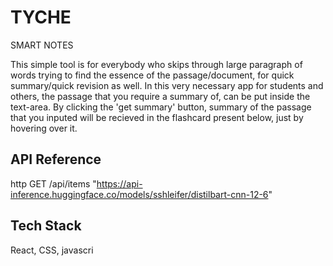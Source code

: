 # TYCHE
SMART NOTES

This simple tool is for everybody who skips through large paragraph of words trying to find the essence of the passage/document, for quick summary/quick revision as well.
In this very necessary app for students and others, the passage that you require a summary of, can be put inside the text-area. By clicking the 'get summary' button, summary of the passage that you inputed will be recieved in the flashcard present below, just by hovering over it. 


## API Reference

http
  GET /api/items "https://api-inference.huggingface.co/models/sshleifer/distilbart-cnn-12-6"



## Tech Stack

React, CSS, javascri




